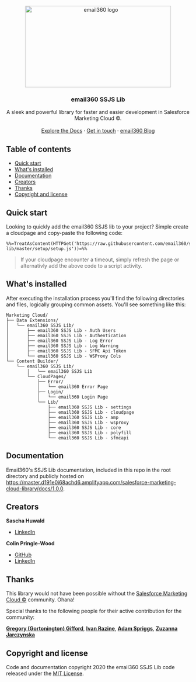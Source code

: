 <p align="center">
  <a href="https://email360.io/">
    <img src="https://master.d191e0i68achd6.amplifyapp.com/img/logo.c8a328b5.png" alt="email360 logo" width="400" height="223">
  </a>
</p>

<h3 align="center">email360 SSJS Lib</h3>

<p align="center">
  A sleek and powerful library for faster and easier development in Salesforce Marketing Cloud ©.
  <br>
  <br>
  <a href="https://master.d191e0i68achd6.amplifyapp.com/salesforce-marketing-cloud-library/docs/1.0.0">Explore the Docs</a>
  ·
  <a href="https://master.d191e0i68achd6.amplifyapp.com/#contact">Get in touch</a>
  ·
  <a href="https://blog.email360.io/">email360 Blog</a>
</p>


## Table of contents

- [Quick start](#quick-start)
- [What's installed](#whats-installed)
- [Documentation](#documentation)
- [Creators](#creators)
- [Thanks](#thanks)
- [Copyright and license](#copyright-and-license)


## Quick start

Looking to quickly add the email360 SSJS lib to your project? Simple create a cloudpage and copy-paste the following code:

```
%%=TreatAsContent(HTTPGet('https://raw.githubusercontent.com/email360/ssjs-lib/master/setup/setup.js'))=%%
```

> If your cloudpage encounter a timeout, simply refresh the page or alternativly add the above code to a script activity.


## What's installed

After executing the installation process you'll find the following directories and files, logically grouping common assets. You'll see something like this:

```text
Marketing Cloud/
├── Data Extensions/
│   └── email360 SSJS Lib/
│       ├── email360 SSJS Lib - Auth Users
│       ├── email360 SSJS Lib - Authentication
│       ├── email360 SSJS Lib - Log Error
│       ├── email360 SSJS Lib - Log Warning
│       ├── email360 SSJS Lib - SFMC Api Token
│       └── email360 SSJS Lib - WSProxy Cols
└── Content Builder/
    └── email360 SSJS Lib/
	    │   └── email360 SSJS Lib
        └── CloudPages/
        	├── Error/
	        │   └── email360 Error Page
        	├── Login/
	        │   └── email360 Login Page
            └── Lib/
            	├── email360 SSJS Lib - settings
            	├── email360 SSJS Lib - cloudpage
            	├── email360 SSJS Lib - amp
            	├── email360 SSJS Lib - wsproxy
            	├── email360 SSJS Lib - core
            	├── email360 SSJS Lib - polyfill
            	└── email360 SSJS Lib - sfmcapi
```


## Documentation

Email360's SSJS Lib documentation, included in this repo in the root directory and publicly hosted on <https://master.d191e0i68achd6.amplifyapp.com/salesforce-marketing-cloud-library/docs/1.0.0>.


## Creators

**Sascha Huwald**

- [LinkedIn](https://www.linkedin.com/in/sascha-huwald/)

**Colin Pringle-Wood**

- [GitHub](https://github.com/colins44)
- [LinkedIn](https://www.linkedin.com/in/colin-pringle-wood-49194053/)


## Thanks

This library would not have been possible without the [Salesforce Marketing Cloud ©](https://www.salesforce.com/products/marketing-cloud/) community. Ohana!


Special thanks to the following people for their active contribution for the community: 

**[Gregory (Gortonington) Gifford](https://www.linkedin.com/in/gregory-gortonington-gifford-238a0625/)**, 
**[Ivan Razine](https://www.linkedin.com/in/ivanrazine/)**, 
**[Adam Spriggs](https://www.linkedin.com/in/adamspriggs/)**, 
**[Zuzanna Jarczynska](https://www.linkedin.com/in/zuzannajarczynska/)**


## Copyright and license

Code and documentation copyright 2020 the email360 SSJS Lib code released under the [MIT License](https://github.com/email360/ssjs-lib/blob/master/LICENSE).
